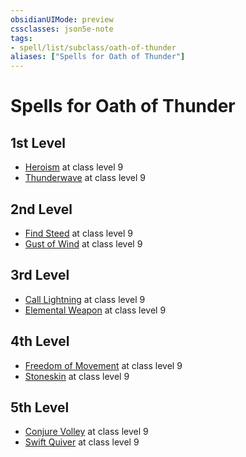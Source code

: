 ```yaml
---
obsidianUIMode: preview
cssclasses: json5e-note
tags:
- spell/list/subclass/oath-of-thunder
aliases: ["Spells for Oath of Thunder"]
---
```

# Spells for Oath of Thunder

## 1st Level

- [Heroism](heroism "PHB") at class level 9
- [Thunderwave](thunderwave "PHB") at class level 9

## 2nd Level

- [Find Steed](find-steed "PHB") at class level 9
- [Gust of Wind](gust-of-wind "PHB") at class level 9

## 3rd Level

- [Call Lightning](call-lightning "PHB") at class level 9
- [Elemental Weapon](elemental-weapon "PHB") at class level 9

## 4th Level

- [Freedom of Movement](freedom-of-movement "PHB") at class level 9
- [Stoneskin](stoneskin "PHB") at class level 9

## 5th Level

- [Conjure Volley](conjure-volley "PHB") at class level 9
- [Swift Quiver](swift-quiver "PHB") at class level 9
